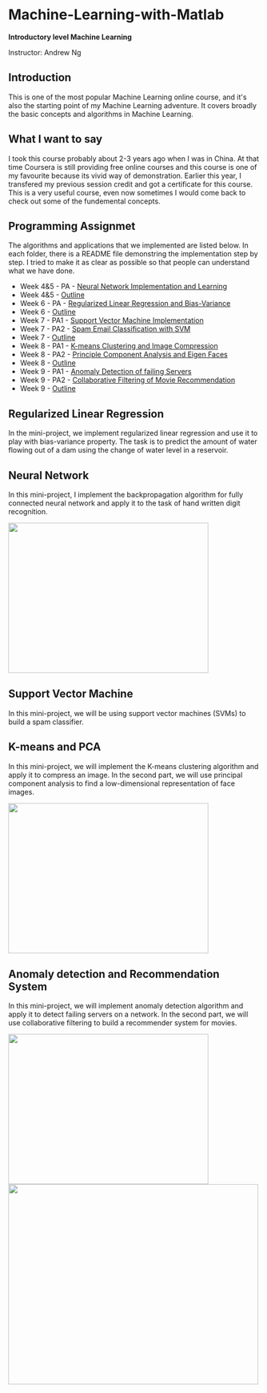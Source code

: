 # Machine-Learning-with-Matlab
**Introductory level Machine Learning**

Instructor: Andrew Ng

## Introduction

This is one of the most popular Machine Learning online course, and it's also the starting point of my Machine Learning adventure. It covers broadly the basic concepts and algorithms in Machine Learning. 

## What I want to say

I took this course probably about 2-3 years ago when I was in China. At that time Coursera is still providing free online courses and this course is one of my favourite because its vivid way of demonstration. Earlier this year, I transfered my previous session credit and got a certificate for this course. This is a very useful course, even now sometimes I would come back to check out some of the fundemental concepts. 

## Programming Assignmet

The algorithms and applications that we implemented are listed below. In each folder, there is a README file demonstring the 
implementation step by step. I tried to make it as clear as possible so that people can understand what we have done. 

- Week 4&5 - PA - [Neural Network Implementation and Learning](https://github.com/Bato803/Machine-Learning-with-Matlab/blob/master/Neural_Network_implementation/ex4.m)
- Week 4&5 - [Outline](https://github.com/Bato803/Machine-Learning-with-Matlab/tree/master/Neural_Network_implementation)
- Week 6 - PA - [Regularized Linear Regression and Bias-Variance](https://github.com/Bato803/Machine-Learning-with-Matlab/blob/master/Regularized_Linear_Regression/ex5.m)
- Week 6 - [Outline](https://github.com/Bato803/Machine-Learning-with-Matlab/tree/master/Regularized_Linear_Regression)
- Week 7 - PA1 - [Support Vector Machine Implementation](https://github.com/Bato803/Machine-Learning-with-Matlab/blob/master/Support_Vector_Machine/ex6.m)
- Week 7 - PA2 - [Spam Email Classification with SVM](https://github.com/Bato803/Machine-Learning-with-Matlab/blob/master/Support_Vector_Machine/ex6_spam.m)
- Week 7 - [Outline](https://github.com/Bato803/Machine-Learning-with-Matlab/tree/master/Support_Vector_Machine)
- Week 8 - PA1 - [K-means Clustering and Image Compression](https://github.com/Bato803/Machine-Learning-with-Matlab/blob/master/K_means_PCA/ex7.m)
- Week 8 - PA2 - [Principle Component Analysis and Eigen Faces](https://github.com/Bato803/Machine-Learning-with-Matlab/blob/master/K_means_PCA/ex7_pca.m)
- Week 8 - [Outline](https://github.com/Bato803/Machine-Learning-with-Matlab/tree/master/K_means_PCA)
- Week 9 - PA1 - [Anomaly Detection of failing Servers](https://github.com/Bato803/Machine-Learning-with-Matlab/blob/master/Anomaly_Detection_and_Recommender_Systems/ex8.m)
- Week 9 - PA2 - [Collaborative Filtering of Movie Recommendation](https://github.com/Bato803/Machine-Learning-with-Matlab/blob/master/Anomaly_Detection_and_Recommender_Systems/ex8_cofi.m)
- Week 9 - [Outline](https://github.com/Bato803/Machine-Learning-with-Matlab/tree/master/Anomaly_Detection_and_Recommender_Systems)

 

## Regularized Linear Regression

In the mini-project, we implement regularized linear regression and use it to play with bias-variance property. 
The task is to predict the amount of water flowing out of a dam using the change of water level in a reservoir.

## Neural Network

In this mini-project, I implement the backpropagation algorithm for 
fully connected neural network and apply it to the task of hand written digit recognition.

<img src="https://user-images.githubusercontent.com/17235054/31751466-70404c6c-b453-11e7-8407-e374555a6579.jpg" width=400 height=300>

## Support Vector Machine

In this mini-project, we will be using support vector machines (SVMs) to build a spam classifier. 

## K-means and PCA

In this mini-project, we will implement the K-means clustering algorithm and apply it to compress an image.
In the second part, we will use principal component analysis to find a low-dimensional representation of face images.

<img src="https://user-images.githubusercontent.com/17235054/31857137-ad904aca-b6a3-11e7-9fca-9df0f80b6037.jpg" width=400 height=300>

## Anomaly detection and Recommendation System

In this mini-project, we will implement anomaly detection algorithm and apply it to detect failing servers on a network. In the second part, we will use collaborative filtering to build a recommender system for movies.


<img src="https://user-images.githubusercontent.com/17235054/31865351-b4e9d604-b73b-11e7-81d6-3419d704089b.png" width=400 height=300>



<img src="https://user-images.githubusercontent.com/17235054/32409006-8da6ec6a-c179-11e7-9079-150c53ce60aa.jpg" width=500 height=400> 

